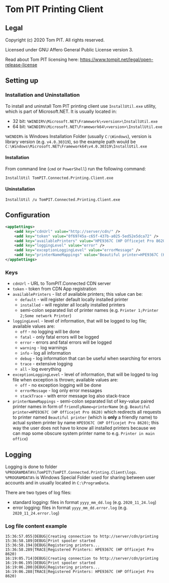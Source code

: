 # Tom PIT Printing Client



## Legal

Copyright (c) 2020 Tom PIT. All rights reserved.

Licensed under GNU Affero General Public License version 3.

Read about Tom PIT licensing here: https://www.tompit.net/legal/open-release-license



## Setting up



### Installation and Uninstallation

To install and uninstall Tom PIT printing client use ```InstallUtil.exe``` utility, which is part of Microsoft.NET. It is usually located in:

- 32 bit: ```%WINDIR%\Microsoft.NET\Framework\<version>\InstallUtil.exe```
- 64 bit: ```%WINDIR%\Microsoft.NET\Framework64\<version>\InstallUtil.exe```



```%WINDIR%``` is Windows Installation Folder (usually ```C:\Windows```), version is library version (e.g. ```v4.0.30319```), so the example path would be ```C:\Windows\Microsoft.NET\Framework64\v4.0.30319\InstallUtil.exe```



#### Installation

From command line (```cmd``` or ```PowerShell```) run the following command:

```InstallUtil TomPIT.Connected.Printing.Client.exe```



#### Uninstallation

```InstallUtil /u TomPIT.Connected.Printing.Client.exe```



## Configuration

```xml
<appSettings>
	<add key="cdnUrl" value="http://server/cdn/" />
    <add key="token" value="0f69745a-c65f-437b-a025-5ed52e5dca72" />
    <add key="availablePrinters" value="HPE9367C (HP Officejet Pro 8620)" />
    <add key="loggingLevel" value="error" />
    <add key="exceptionLoggingLevel" value="errorMessage" />
    <add key="printerNameMappings" value="Beautiful printer=HPE9367C (HP Officejet Pro 8620)" />
</appSettings>
```

### Keys

- ```cdnUrl``` - URL to TomPIT.Connected CDN server
- ```token``` - token from CDN App registration
- ```availablePrinters``` - list of available printers; this value can be:
  - ```default``` - will register default locally installed printer
  - ```installed``` - will register all locally installed printers
  - semi-colon separated list of printer names (e.g. ```Printer 1;Printer 2;Some network Printer```)
- ```loggingLevel``` - level of information, that will be logged to log file; available values are:
  - ```off``` - no logging will be done
  - ```fatal``` - only fatal errors will be logged
  - ```error``` - errors and fatal errors will be logged
  - ```warning``` - log warnings
  - ```info``` - log all information
  - ```debug``` - log information that can be useful when searching for errors
  - ```trace``` - extensive logging
  - ```all``` - log everything
- ```exceptionLoggingLevel``` - level of information, that will be logged to log file when exception is thrown; available values are:
  - ```off``` - no exception logging will be done
  - ```errorMessage``` - log only error messages
  - ```stackTrace``` - with error message log also stack-trace
- ```printerNameMappings``` - semi-colon separated list of key-value paired printer names in form of ```friendlyName=printerName``` (e.g. ```Beautiful printer=HPE9367C (HP Officejet Pro 8620)``` which redirects all requests to printer named ```Beautiful printer``` (which is **only** a friendly name) to actual system printer by name ```HPE9367C (HP Officejet Pro 8620)```; this way the user does not have to know all installed printers because we can map some obscure system printer name to e.g. ```Printer in main office```)



## Logging

Logging is done to folder ```%PROGRAMDATA%\TomPIT\TomPIT.Connected.Printing.Client\logs```. ```%PROGRAMDATA%``` is Windows Special Folder used for sharing between user accounts and in usually located in ```C:\ProgramData```.

There are two types of log files:

- standard logging: files in format ```yyyy_mm_dd.log``` (e.g. ```2020_11_24.log```)
- error logging: files in format ```yyyy_mm_dd.error.log``` (e.g. ```2020_11_24.error.log```)



### Log file content example

```
15:36:57.055|DEBUG|Creating connection to http://server/cdn/printing
15:36:58.189|DEBUG|Print spooler started
15:36:58.194|DEBUG|Registering printers...
15:36:58.289|TRACE|Registered Printers: HPE9367C (HP Officejet Pro 8620)
16:19:05.714|DEBUG|Creating connection to http://server/cdn/printing
16:19:06.195|DEBUG|Print spooler started
16:19:06.200|DEBUG|Registering printers...
16:19:06.288|TRACE|Registered Printers: HPE9367C (HP Officejet Pro 8620)
```

